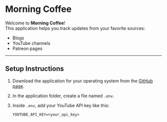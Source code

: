 # Morning Coffee

Welcome to **Morning Coffee**!  
This application helps you track updates from your favorite sources:

- Blogs  
- YouTube channels  
- Patreon pages  

---

## Setup Instructions

1. Download the application for your operating system from the [GitHub page](#).  
2. In the application folder, create a file named `.env`.  
3. Inside `.env`, add your YouTube API key like this:

   ```env
   YOUTUBE_API_KEY=<your_api_key>